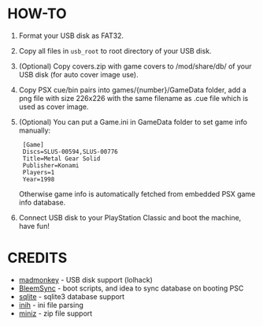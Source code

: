 HOW-TO
======
1. Format your USB disk as FAT32.
2. Copy all files in `usb_root` to root directory of your USB disk.
3. (Optional) Copy covers.zip with game covers to /mod/share/db/ of your USB disk (for auto cover image use).
4. Copy PSX cue/bin pairs into games/{number}/GameData folder, add a png file with size 226x226 with the same filename as .cue file which is used as cover image.
5. (Optional) You can put a Game.ini in GameData folder to set game info manually:

        [Game]
        Discs=SLUS-00594,SLUS-00776
        Title=Metal Gear Solid
        Publisher=Konami
        Players=1
        Year=1998

   Otherwise game info is automatically fetched from embedded PSX game info database.
6. Connect USB disk to your PlayStation Classic and boot the machine, have fun!

CREDITS
=======
* [madmonkey](https://github.com/madmonkey1907) - USB disk support (lolhack)
* [BleemSync](https://github.com/pathartl/BleemSync) - boot scripts, and idea to sync database on booting PSC
* [sqlite](https://www.sqlite.org) - sqlite3 database support
* [inih](https://github.com/benhoyt/inih) - ini file parsing
* [miniz](https://github.com/richgel999/miniz) - zip file support
